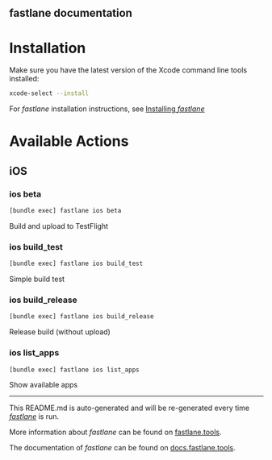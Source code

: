 fastlane documentation
----

# Installation

Make sure you have the latest version of the Xcode command line tools installed:

```sh
xcode-select --install
```

For _fastlane_ installation instructions, see [Installing _fastlane_](https://docs.fastlane.tools/#installing-fastlane)

# Available Actions

## iOS

### ios beta

```sh
[bundle exec] fastlane ios beta
```

Build and upload to TestFlight

### ios build_test

```sh
[bundle exec] fastlane ios build_test
```

Simple build test

### ios build_release

```sh
[bundle exec] fastlane ios build_release
```

Release build (without upload)

### ios list_apps

```sh
[bundle exec] fastlane ios list_apps
```

Show available apps

----

This README.md is auto-generated and will be re-generated every time [_fastlane_](https://fastlane.tools) is run.

More information about _fastlane_ can be found on [fastlane.tools](https://fastlane.tools).

The documentation of _fastlane_ can be found on [docs.fastlane.tools](https://docs.fastlane.tools).
